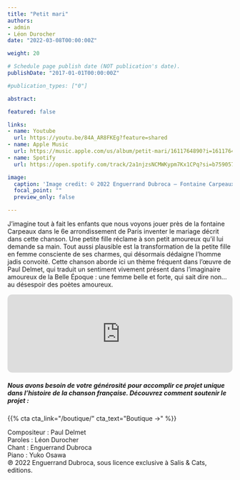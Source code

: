 ```yaml
---
title: "Petit mari"
authors:
- admin
- Léon Durocher
date: "2022-03-08T00:00:00Z"

weight: 20

# Schedule page publish date (NOT publication's date).
publishDate: "2017-01-01T00:00:00Z"

#publication_types: ["0"]

abstract: 

featured: false

links:
- name: Youtube
  url: https://youtu.be/84A_AR8FKEg?feature=shared
- name: Apple Music
  url: https://music.apple.com/us/album/petit-mari/1611764890?i=1611764894
- name: Spotify
  url: https://open.spotify.com/track/2a1njzsNCMWKypm7Kx1CPq?si=b7590571f456493c

image:
  caption: 'Image credit: © 2022 Enguerrand Dubroca – Fontaine Carpeaux à Paris 6e, éditions C.M. / Collection Dubroca'
  focal_point: ""
  preview_only: false

---
```


J’imagine tout à fait les enfants que nous voyons jouer près de la fontaine Carpeaux dans le 6e arrondissement de Paris inventer le mariage décrit dans cette chanson. Une petite fille réclame à son petit amoureux qu’il lui demande sa main. Tout aussi plausible est la transformation de la petite fille en femme consciente de ses charmes, qui désormais dédaigne l’homme jadis convoité. Cette chanson aborde ici un thème fréquent dans l’œuvre de Paul Delmet, qui traduit un sentiment vivement présent dans l’imaginaire amoureux de la Belle Époque : une femme belle et forte, qui sait dire non… au désespoir des poètes amoureux.


<iframe allow="autoplay *; encrypted-media *; fullscreen *; clipboard-write" frameborder="0" height="175" style="width:100%;max-width:720px;overflow:hidden;border-radius:10px;" sandbox="allow-forms allow-popups allow-same-origin allow-scripts allow-storage-access-by-user-activation allow-top-navigation-by-user-activation" src="https://embed.music.apple.com/us/album/petit-mari/1611764890?i=1611764894"></iframe>

##### Nous avons besoin de votre générosité pour accomplir ce projet unique dans l’histoire de la chanson française. Découvrez comment soutenir le projet :
{{% cta cta_link="/boutique/" cta_text="Boutique →" %}}

<p>Compositeur : Paul Delmet <br>
Paroles : Léon Durocher<br>
Chant : Enguerrand Dubroca<br>
Piano : Yuko Osawa<br>
℗ 2022 Enguerrand Dubroca, sous licence exclusive à Salis & Cats, editions.</p>


